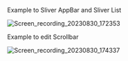 Example to Sliver AppBar and Sliver List


![Screen_recording_20230830_172353](https://github.com/kei-kusanagi/SliverAppBar_and_SliverList/assets/93227096/7325ed32-80d5-438a-83d4-bfeb07d56c85)

Example to edit Scrollbar


![Screen_recording_20230830_174337](https://github.com/kei-kusanagi/SliverAppBar_and_SliverList/assets/93227096/e1a4b5a5-2474-4588-98db-c81bcc449bb1)
